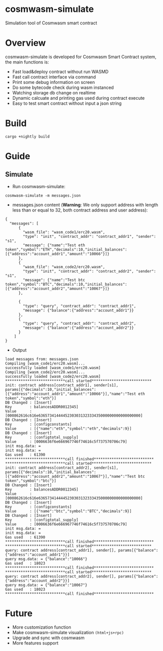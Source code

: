 # cosmwasm-simulate
Simulation tool of Cosmwasm smart contract

# Overview
cosmwasm-simulate is developed for Cosmwasm Smart Contract system, the main functions is:
* Fast load&deploy contract without run WASMD
* Fast call contract interface via command
* Print some debug information on screen
* Do some bytecode check during wasm instanced
* Watching storage db change on realtime
* Dynamic calcuate and printing gas used during contract execute 
* Easy to test smart contract without input a json string
# Build
```
cargo +nightly build
```
# Guide
## Simulate
* Run cosmwasm-simulate:
```
cosmwasm-simulate -m messages.json
```
* messages.json content (**Warning**: We only support address with length less than or equal to 32, both contract address and user address):
```
{
  "messages": [
      {
        "wasm_file": "wasm_code1/erc20.wasm",
        "type": "init", "contract_addr": "contract_addr1", "sender": "s1",
        "message": {"name":"Test eth token","symbol":"ETH","decimals":10,"initial_balances":[{"address":"account_addr1","amount":"10066"}]}
      },
      {
        "wasm_file": "wasm_code2/erc20.wasm",
        "type": "init", "contract_addr": "contract_addr2", "sender": "s1",
        "message": {"name":"Test btc token","symbol":"BTC","decimals":10,"initial_balances":[{"address":"account_addr2","amount":"10067"}]}
      },

      {
        "type": "query", "contract_addr": "contract_addr1",
        "message": {"balance":{"address":"account_addr1"}}
      },
      {
        "type": "query", "contract_addr": "contract_addr2",
        "message": {"balance":{"address":"account_addr2"}}
      }
    ]
}
```

* Output   
```
load messages from: messages.json
Compiling [wasm_code1/erc20.wasm]...
successfully loaded [wasm_code1/erc20.wasm]
Compiling [wasm_code2/erc20.wasm]...
successfully loaded [wasm_code2/erc20.wasm]
***************************call started***************************
init: contract address[contract_addr1], sender[s1], params[{"decimals":10,"initial_balances":[{"address":"account_addr1","amount":"10066"}],"name":"Test eth token","symbol":"eth"}]
DB Changed : [Insert]
Key        : balancesADDR0012345]
Value      : [000862616c616e6365734144445230303132333435000000000000000000]
DB Changed : [Insert]
Key        : [configconstants]
Value      : [{"name":"eth","symbol":"eth","decimals":9}]
DB Changed : [Insert]
Key        : [configtotal_supply]
Value      : [0006636f6e666967746f74616c5f737570706c79]
init msg.data: =
init msg.data: = 
Gas used   : 61390
***************************call finished***************************
***************************call started***************************
init: contract address[contract_addr2], sender[s1], params[{"decimals":10,"initial_balances":[{"address":"account_addr2","amount":"10067"}],"name":"Test btc token","symbol":"btc"}]
DB Changed : [Insert]
Key        : balancesADDR0012345]
Value      : [000862616c616e6365734144445230303132333435000000000000000000]
DB Changed : [Insert]
Key        : [configconstants]
Value      : [{"name":"btc","symbol":"BTC","decimals":9}]
DB Changed : [Insert]
Key        : [configtotal_supply]
Value      : [0006636f6e666967746f74616c5f737570706c79]
init msg.data: =
init msg.data: = 
Gas used   : 61390
***************************call finished***************************
***************************call started***************************
query: contract address[contract_addr1], sender[], params[{"balance":{"address":"account_addr1"}}]
query msg.data: = {"balance":"10066"}
Gas used   : 18023
***************************call finished***************************
***************************call started***************************
query: contract address[contract_addr2], sender[], params[{"balance":{"address":"account_addr2"}}]
query msg.data: = {"balance":"10067"}
Gas used   : 18023
***************************call finished***************************
```

# Future
* More customization function
* Make cosmwasm-simulate visualization `(html+js+rpc)`
* Upgrade and sync with cosmwasm
* More features support

